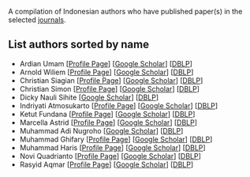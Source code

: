 A compilation of Indonesian authors who have published paper(s) in the selected [journals](https://github.com/indonesia-vision-ai/awesome-indonesia-vision-research-journal/tree/main?tab=readme-ov-file#journals).

## List authors sorted by name
- Ardian Umam [[Profile Page](https://ardianumam.wordpress.com/)] [[Google Scholar](https://scholar.google.com.tw/citations?user=S3W6Q8sAAAAJ&hl=en)] [[DBLP](https://dblp.org/pid/226/2751.html)]
- Arnold Wiliem [[Profile Page](https://sites.google.com/view/arnoldwiliem/home)] [[Google Scholar](https://scholar.google.com/citations?user=plbn8HYAAAAJ&hl=en)] [[DBLP](https://dblp.org/pid/94/6882.html)]
- Christian Siagian [[Profile Page](http://ilab.usc.edu/siagian/)] [[Google Scholar](https://scholar.google.com/citations?user=HPbXCwIAAAAJ&hl=en)] [[DBLP](https://dblp.org/pid/35/4742.html)]
- Christian Simon [[Profile Page](https://chrysts.github.io/)] [[Google Scholar](https://scholar.google.com/citations?user=eZrRbp4AAAAJ&hl=en)] [[DBLP](https://dblp.org/pid/10/3925.html)]
- Dicky Nauli Sihite [[Google Scholar](https://scholar.google.com/citations?user=h-OIAIAAAAAJ&hl=en)] [[DBLP](https://dblp.org/pid/116/6482.html)]
- Indriyati Atmosukarto [[Profile Page](https://sites.google.com/site/indriatmosukarto/)] [[Google Scholar](https://scholar.google.com.sg/citations?user=rnOSpKcAAAAJ)] [[DBLP](https://dblp.org/pid/55/6132.html)]
- Ketut Fundana [[Profile Page](https://www.researchgate.net/profile/Ketut-Fundana)] [[Google Scholar](https://scholar.google.com/citations?user=_3zQajsAAAAJ&hl=en)] [[DBLP](https://dblp.org/pid/18/40.html)]
- Marcella Astrid [[Profile Page](https://sites.google.com/view/marcella-astrid)] [[Google Scholar](https://scholar.google.co.kr/citations?user=TXBGJhgAAAAJ&hl=en)] [[DBLP](https://dblp.org/pid/194/3058.html)]
- Muhammad Adi Nugroho [[Google Scholar](https://scholar.google.com/citations?user=DM3tDI8AAAAJ&hl=en)] [[DBLP](https://dblp.org/pid/214/8126.html)]
- Muhammad Ghifary [[Profile Page](https://sites.google.com/site/mghifary/)] [[Google Scholar](https://scholar.google.co.id/citations?user=1Rx_BuAAAAAJ&hl=id)] [[DBLP](https://dblp.org/pid/140/7996.html)]
- Muhammad Haris [[Profile Page](https://alterzero.github.io/)] [[Google Scholar](https://scholar.google.co.jp/citations?user=E6ayakEAAAAJ&hl=en)] [[DBLP](https://dblp.org/pid/142/1614-2.html)]
- Novi Quadrianto [[Profile Page](https://profiles.sussex.ac.uk/p335583-novi-quadrianto)] [[Google Scholar](https://scholar.google.com/citations?user=I-rLzGcAAAAJ&hl=en)] [[DBLP](https://dblp.org/pid/06/580.html)]
- Rasyid Aqmar [[Profile Page](https://mrasyidaqmar.github.io/)] [[Google Scholar](https://scholar.google.com/citations?user=JlqSw-MAAAAJ&hl=en)] [[DBLP](https://dblp.org/pid/90/8617.html)]
